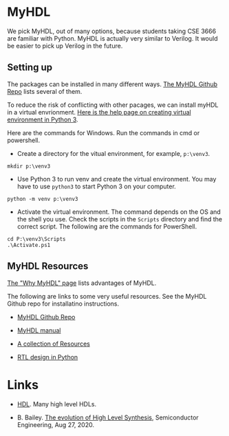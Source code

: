 #  MyHDL 

We pick MyHDL, out of many options, because students taking CSE 3666 are
familiar with Python. MyHDL is actually very similar to Verilog. It would
be easier to pick up Verilog in the future. 

## Setting up

The packages can be installed in many different ways.  [The MyHDL Github
Repo](https://github.com/myhdl/myhdl) lists several of them. 

To reduce the risk of conflicting with other pacages, we can install 
myHDL in a virtual envrionment. [Here is the help page on creating 
virtual environment in Python 3](https://docs.python.org/3/library/venv.html).


Here are the commands for Windows. Run the commands in cmd or powershell.

* Create a directory for the vitual environment, for example, `p:\venv3`.

```
mkdir p:\venv3
```

* Use Python 3 to run venv and create the virtual environment. You may have to
  use `python3` to start Python 3 on your computer.

```
python -m venv p:\venv3
```

* Activate the virtual environment. The command depends on the OS and the shell
  you use. Check the scripts in the `Scripts` directory and find the correct script.
  The following are the commands for PowerShell.

```
cd P:\venv3\Scripts
.\Activate.ps1
```








## MyHDL Resources

[The "Why MyHDL" page](http://www.myhdl.org/start/why.html) lists advantages
of MyHDL.

The following are links to some very useful resources. See the MyHDL Github
repo for installatino instructions. 

* [MyHDL Github Repo](https://github.com/myhdl/myhdl)

* [MyHDL manual](http://docs.myhdl.org/en/stable/manual/index.html)

* [A collection of Resources](https://github.com/xesscorp/myhdl-resources)

* [RTL design in Python](http://www.es.ele.tue.nl/~jhuisken/mmips/mMips_in_Myhdl.pdf)


# Links

* [HDL](https://github.com/drom/awesome-hdl). Many high level HDLs. 

* B. Bailey. [The evolution of High Level
  Synthesis](https://semiengineering.com/the-evolution-of-high-level-synthesis/),
Semiconductor Engineering, Aug 27, 2020.
